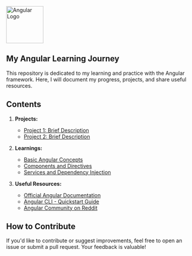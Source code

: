 <img src="https://angular.io/assets/images/logos/angular/angular.png" alt="Angular Logo" width="100" height="100">

## My Angular Learning Journey


This repository is dedicated to my learning and practice with the Angular framework. Here, I will document my progress, projects, and share useful resources.

## Contents

1. **Projects:**
   - [Project 1: Brief Description](./projects/project-1/README.md)
   - [Project 2: Brief Description](./projects/project-2/README.md)

2. **Learnings:**
   - [Basic Angular Concepts](./learnings/basic-concepts.md)
   - [Components and Directives](./learnings/components)
   - [Services and Dependency Injection](./learnings/services.md)

3. **Useful Resources:**
   - [Official Angular Documentation](https://angular.io/docs)
   - [Angular CLI - Quickstart Guide](https://angular.io/cli/quickstart)
   - [Angular Community on Reddit](https://www.reddit.com/r/Angular2/)

## How to Contribute

If you'd like to contribute or suggest improvements, feel free to open an issue or submit a pull request. Your feedback is valuable!